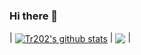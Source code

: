 ### Hi there 👋


| <a href="https://github.com/tr202/github-readme-stats"><img align="center" src="https://github-readme-stats.vercel.app/api?username=tr202&show_icons=true&include_all_commits=true&theme=buefy&hide_border=true" alt="Tr202's github stats" /></a> | <a href="https://github.com/tr202/github-readme-stats"><img align="center" src="https://github-readme-stats.vercel.app/api/top-langs/?username=tr202&layout=compact&theme=buefy&hide_border=true" /></a> |

<!--
**tr202/tr202** is a ✨ _special_ ✨ repository because its `README.md` (this file) appears on your GitHub profile.

Here are some ideas to get you started:

- 🔭 I’m currently working on ...
- 🌱 I’m currently learning ...
- 👯 I’m looking to collaborate on ...
- 🤔 I’m looking for help with ...
- 💬 Ask me about ...
- 📫 How to reach me: ...
- 😄 Pronouns: ...
- ⚡ Fun fact: ...
-->
